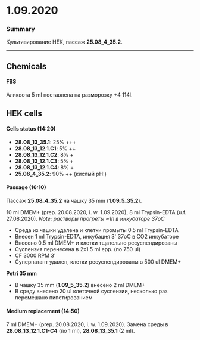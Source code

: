 1.09.2020
==========

### Summary
Культивирование HEK, пассаж **25.08_4_35.2**.

--- 

## Chemicals
#### FBS
Аликвота 5 ml поставлена на разморозку +4 114l.


## HEK cells
#### Cells status (14:20)
- **28.08_13_35.1**: 25% +++
- **28.08_13_12.1.С1**: 5% ++
- **28.08_13_12.1.С2**: 8% +
- **28.08_13_12.1.С3**: 5% +
- **28.08_13_12.1.С4**: 8% +
- **25.08_4_35.2**: 90% ++ (кислый pH!)

#### Passage (16:10)
Пассаж **25.08_4_35.2** на чашку 35 mm (**1.09_5_35.2**).

10 ml DMEM+ (prep. 20.08.2020, i. w. 1.09.2020), 8 ml Trypsin-EDTA (u.f. 27.08.2020).
*Note: растворы прогреты \~1h в инкубаторе 37oC*

- Среда из чашки удалена и клетки промыты 0.5 ml Trypsin-EDTA
- Внесен 1 ml Trypsin-EDTA, инкубация 3' 37oC в CO2 инкубаторе
- Внесено 0.5 ml DMEM+ и клетки тщательно ресуспендированы
- Суспензия перенесена в 2x1.5 ml epp. (по 750 ul)
- CF 3000 RPM 3'
- Супернатант удален, клетки ресуспендированы в 500 ul DMEM+

**Petri 35 mm**
- В чашку 35 mm (**1.09_5_35.2**) внесено 2 ml DMEM+
- В среду внесено 20 ul клеточной суспензии, несколько раз перемешано пипетированием


#### Medium replacement (14:50)
7 ml DMEM+ (prep. 20.08.2020, i. w. 1.09.2020).
Замена среды в **28.08_13_12.1.C1-С4** (по 1 ml), **28.08_13_35.1** (2 ml). 
